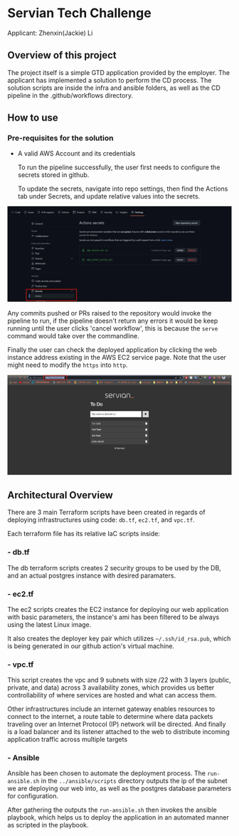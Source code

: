 # Servian Tech Challenge
Applicant: Zhenxin(Jackie) Li

## Overview of this project  
The project itself is a simple GTD application provided by the employer. The applicant has implemented a solution to perform the CD process. The solution scripts are inside the infra and ansible folders, as well as the CD pipeline in the .github/workflows directory.  

## How to use
### Pre-requisites for the solution
* A valid AWS Account and its credentials  
 
  To run the pipeline successfully, the user first needs to configure the secrets stored in github.  
  
  To update the secrets, navigate into repo settings, then find the Actions tab under Secrets, and update relative values into the secrets.  
  
![alt text](https://github.com/ZhenxinLi/TechChallenge/blob/main/img/secrets.jpg?raw=true)  
  
  Any commits pushed or PRs raised to the repository would invoke the pipeline to run, if the pipeline doesn't return any errors it would be keep running 
  until the user clicks 'cancel workflow', this is because the `serve` command would take over the commandline.  
  
  Finally the user can check the deployed application by clicking the web instance address existing in the AWS EC2 service page. Note that the user might need to modify 
  the `https` into `http`.
  
![alt text](https://github.com/ZhenxinLi/TechChallenge/blob/main/img/Application.jpg?raw=true)    

## Architectural Overview  
  
  There are 3 main Terraform scripts have been created in regards of deploying infrastructures using code: `db.tf`, `ec2.tf`, and `vpc.tf`.  
  
  Each terraform file has its relative IaC scripts inside:  
  
### - db.tf
  
  The db terraform scripts creates 2 security groups to be used by the DB, and an actual postgres instance with desired paramaters.

### - ec2.tf

  The ec2 scripts creates the EC2 instance for deploying our web application with basic parameters, the instance's ami has been filtered to be always using the latest Linux image.  
  
  It also creates the deployer key pair which utilizes `~/.ssh/id_rsa.pub`, which is being generated in our github action's virtual machine.
  
### - vpc.tf

  This script creates the vpc and 9 subnets with size /22 with 3 layers (public, private, and data) across 3 availability zones, which provides us better 
  controllability of where services are hosted and what can access them.  
  
  Other infrastructures include an internet gateway enables resources to connect to the internet, a route table to determine where data packets traveling 
  over an Internet Protocol (IP) network will be directed. And finally is a load balancer and its listener attached to the web to distribute incoming 
  application traffic across multiple targets
  
### - Ansible

  Ansible has been chosen to automate the deployment process. The `run-ansible.sh` in the `../ansible/scripts` directory outputs the ip of the subnet we are deploying our web into, as well as the postgres database parameters for configuration.  
  
  After gathering the outputs the `run-ansible.sh` then invokes the ansible playbook, which helps us to deploy the application in an automated manner as scripted in the playbook.
